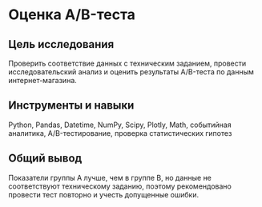 # Оценка A/B-теста

## Цель исследования
Проверить соответствие данных с техническим заданием, провести исследовательский анализ и оценить результаты A/B-теста по данным интернет-магазина.

## Инструменты и навыки
Python, Pandas, Datetime, NumPy, Scipy, Plotly, Math, событийная аналитика, A/B-тестирование, проверка статистических гипотез

## Общий вывод
Показатели группы А лучше, чем в группе В, но данные не соответствуют техническому заданию, поэтому рекомендовано провести тест повторно и учесть допущенные ошибки.